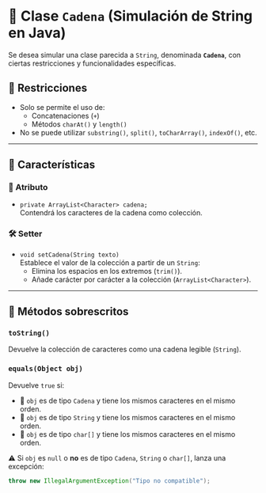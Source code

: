 # 🧵 Clase `Cadena` (Simulación de String en Java)

Se desea simular una clase parecida a `String`, denominada **`Cadena`**, con ciertas restricciones y funcionalidades específicas.

## 📌 Restricciones

- Solo se permite el uso de:
  - Concatenaciones (`+`)
  - Métodos `charAt()` y `length()`
- No se puede utilizar `substring()`, `split()`, `toCharArray()`, `indexOf()`, etc.

---

## 🧠 Características

### 🔐 Atributo

- `private ArrayList<Character> cadena;`  
  Contendrá los caracteres de la cadena como colección.

### 🛠️ Setter

- `void setCadena(String texto)`  
  Establece el valor de la colección a partir de un `String`:
  - Elimina los espacios en los extremos (`trim()`).
  - Añade carácter por carácter a la colección (`ArrayList<Character>`).

---

## 🔁 Métodos sobrescritos

### `toString()`

Devuelve la colección de caracteres como una cadena legible (`String`).

### `equals(Object obj)`

Devuelve `true` si:

- 🔸 `obj` es de tipo `Cadena` y tiene los mismos caracteres en el mismo orden.
- 🔸 `obj` es de tipo `String` y tiene los mismos caracteres en el mismo orden.
- 🔸 `obj` es de tipo `char[]` y tiene los mismos caracteres en el mismo orden.

⚠️ Si `obj` es `null` o **no** es de tipo `Cadena`, `String` o `char[]`, lanza una excepción:

```java
throw new IllegalArgumentException("Tipo no compatible");
